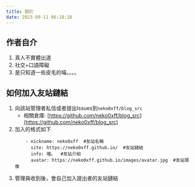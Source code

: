 ```yaml
---
title: 關於
date: 2023-09-11 06:18:18
---
```


## 作者自介
1. 真人不實體出道
2. 社交+口語障礙
3. 是只知道一些皮毛的喵。。。。

## 如何加入友站鏈結
1. 向該站管理者私信或者提出Issues到`neko0xff/blog_src`
   * 相關倉庫: [https://github.com/neko0xff/blog_src](https://github.com/neko0xff/blog_src)
2. 加入的格式如下
   ```yaml=
       - nickname: neko0xff  #友站名稱
         site: https://neko0xff.github.io/  #友站鏈結
         info: 喵。  #友站介紹
         avatar: https://neko0xff.github.io/images/avatar.jpg  #友站頭像
   ```
3. 管理員收到後，會自己加入提出者的友站鏈結